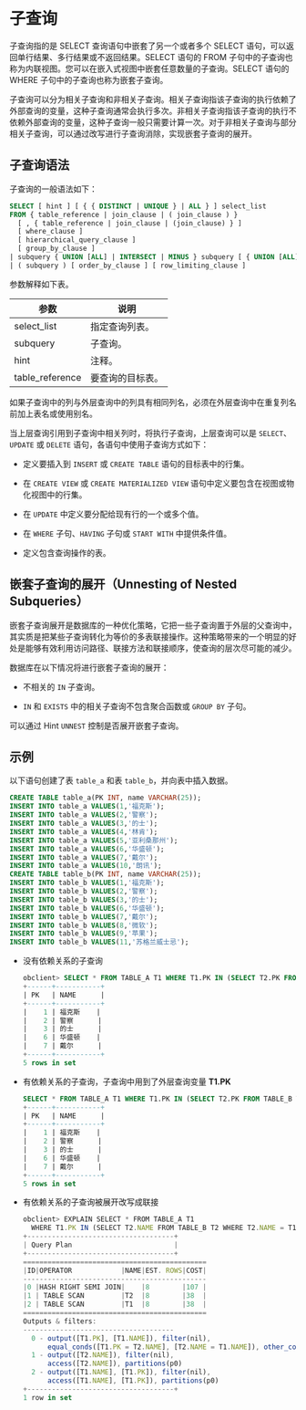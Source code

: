 # 子查询

子查询指的是 SELECT 查询语句中嵌套了另一个或者多个 SELECT 语句，可以返回单行结果、多行结果或不返回结果。SELECT 语句的 FROM 子句中的子查询也称为内联视图。您可以在嵌入式视图中嵌套任意数量的子查询。SELECT 语句的 WHERE 子句中的子查询也称为嵌套子查询。

子查询可以分为相关子查询和非相关子查询。相关子查询指该子查询的执行依赖了外部查询的变量，这种子查询通常会执行多次。非相关子查询指该子查询的执行不依赖外部查询的变量，这种子查询一般只需要计算一次。对于非相关子查询与部分相关子查询，可以通过改写进行子查询消除，实现嵌套子查询的展开。

## 子查询语法

子查询的一般语法如下：

```sql
SELECT [ hint ] [ { { DISTINCT | UNIQUE } | ALL } ] select_list 
FROM { table_reference | join_clause | ( join_clause ) }
  [ , { table_reference | join_clause | (join_clause) } ]
  [ where_clause ]
  [ hierarchical_query_clause ]
  [ group_by_clause ]
| subquery { UNION [ALL] | INTERSECT | MINUS } subquery [ { UNION [ALL] | INTERSECT | MINUS } subquery ]
| ( subquery ) [ order_by_clause ] [ row_limiting_clause ]
```

参数解释如下表。

|       参数        |    说明    |
|-----------------|----------|
| select_list     | 指定查询列表。  |
| subquery        | 子查询。     |
| hint            | 注释。      |
| table_reference | 要查询的目标表。 |

如果子查询中的列与外层查询中的列具有相同列名，必须在外层查询中在重复列名前加上表名或使用别名。

当上层查询引用到子查询中相关列时，将执行子查询，上层查询可以是 `SELECT`、`UPDATE` 或 `DELETE` 语句，各语句中使用子查询方式如下：

* 定义要插入到 `INSERT` 或 `CREATE TABLE` 语句的目标表中的行集。

* 在 `CREATE VIEW` 或 `CREATE MATERIALIZED VIEW` 语句中定义要包含在视图或物化视图中的行集。

* 在 `UPDATE` 中定义要分配给现有行的一个或多个值。

* 在 `WHERE` 子句、`HAVING` 子句或 `START WITH` 中提供条件值。

* 定义包含查询操作的表。

## 嵌套子查询的展开（Unnesting of Nested Subqueries）

嵌套子查询展开是数据库的一种优化策略，它把一些子查询置于外层的父查询中，其实质是把某些子查询转化为等价的多表联接操作。这种策略带来的一个明显的好处是能够有效利用访问路径、联接方法和联接顺序，使查询的层次尽可能的减少。

数据库在以下情况将进行嵌套子查询的展开：

* 不相关的 `IN` 子查询。

* `IN` 和 `EXISTS` 中的相关子查询不包含聚合函数或 `GROUP BY` 子句。

可以通过 Hint `UNNEST` 控制是否展开嵌套子查询。

## 示例

以下语句创建了表 `table_a` 和表 `table_b`，并向表中插入数据。

```sql
CREATE TABLE table_a(PK INT, name VARCHAR(25));
INSERT INTO table_a VALUES(1,'福克斯');
INSERT INTO table_a VALUES(2,'警察');  
INSERT INTO table_a VALUES(3,'的士');  
INSERT INTO table_a VALUES(4,'林肯');  
INSERT INTO table_a VALUES(5,'亚利桑那州');  
INSERT INTO table_a VALUES(6,'华盛顿');  
INSERT INTO table_a VALUES(7,'戴尔');  
INSERT INTO table_a VALUES(10,'朗讯'); 
CREATE TABLE table_b(PK INT, name VARCHAR(25));
INSERT INTO table_b VALUES(1,'福克斯');
INSERT INTO table_b VALUES(2,'警察');  
INSERT INTO table_b VALUES(3,'的士');  
INSERT INTO table_b VALUES(6,'华盛顿');  
INSERT INTO table_b VALUES(7,'戴尔');  
INSERT INTO table_b VALUES(8,'微软');  
INSERT INTO table_b VALUES(9,'苹果'); 
INSERT INTO table_b VALUES(11,'苏格兰威士忌');
```

* 没有依赖关系的子查询

  ```sql
  obclient> SELECT * FROM TABLE_A T1 WHERE T1.PK IN (SELECT T2.PK FROM TABLE_B T2);
  +------+-----------+
  | PK   | NAME      |
  +------+-----------+
  |    1 | 福克斯    |
  |    2 | 警察      |
  |    3 | 的士      |
  |    6 | 华盛顿    |
  |    7 | 戴尔      |
  +------+-----------+
  5 rows in set
  ```

* 有依赖关系的子查询，子查询中用到了外层查询变量 **T1.PK**

  ```sql
  SELECT * FROM TABLE_A T1 WHERE T1.PK IN (SELECT T2.PK FROM TABLE_B T2 WHERE T2.PK = T1.PK);
  +------+-----------+
  | PK   | NAME      |
  +------+-----------+
  |    1 | 福克斯    |
  |    2 | 警察      |
  |    3 | 的士      |
  |    6 | 华盛顿    |
  |    7 | 戴尔      |
  +------+-----------+
  5 rows in set
  ```

* 有依赖关系的子查询被展开改写成联接

  ```javascript
  obclient> EXPLAIN SELECT * FROM TABLE_A T1 
    WHERE T1.PK IN (SELECT T2.NAME FROM TABLE_B T2 WHERE T2.NAME = T1.NAME);
  +------------------------------------+
  | Query Plan                         |
  +------------------------------------+
  =============================================
  |ID|OPERATOR            |NAME|EST. ROWS|COST|
  ---------------------------------------------
  |0 |HASH RIGHT SEMI JOIN|    |8        |107 |
  |1 | TABLE SCAN         |T2  |8        |38  |
  |2 | TABLE SCAN         |T1  |8        |38  |
  =============================================
  Outputs & filters:
  -------------------------------------
    0 - output([T1.PK], [T1.NAME]), filter(nil),
        equal_conds([T1.PK = T2.NAME], [T2.NAME = T1.NAME]), other_conds(nil)
    1 - output([T2.NAME]), filter(nil),
        access([T2.NAME]), partitions(p0)
    2 - output([T1.NAME], [T1.PK]), filter(nil),
        access([T1.NAME], [T1.PK]), partitions(p0)
  +------------------------------------+
  1 row in set
  ```
